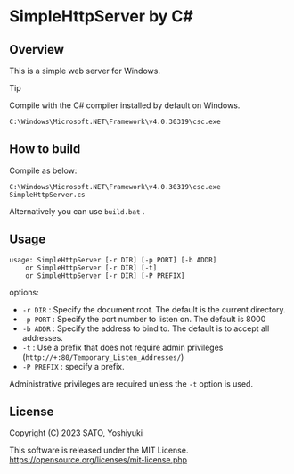 # SimpleHttpServer by C#

## Overview

This is a simple web server for Windows.

> [!Tip]
> Compile with the C# compiler installed by default on Windows.
> 
> `C:\Windows\Microsoft.NET\Framework\v4.0.30319\csc.exe`

## How to build

Compile as below:

```
C:\Windows\Microsoft.NET\Framework\v4.0.30319\csc.exe SimpleHttpServer.cs
```

Alternatively you can use `build.bat` .

## Usage

```
usage: SimpleHttpServer [-r DIR] [-p PORT] [-b ADDR]
    or SimpleHttpServer [-r DIR] [-t]
    or SimpleHttpServer [-r DIR] [-P PREFIX]
```

options:

* `-r DIR` : Specify the document root. The default is the current directory.
* `-p PORT` : Specify the port number to listen on. The default is 8000
* `-b ADDR` : Specify the address to bind to. The default is to accept all addresses.
* `-t` : Use a prefix that does not require admin privileges (`http://+:80/Temporary_Listen_Addresses/`)
* `-P PREFIX` : specify a prefix.

Administrative privileges are required unless the `-t` option is used.

## License

Copyright (C) 2023 SATO, Yoshiyuki

This software is released under the MIT License. https://opensource.org/licenses/mit-license.php
